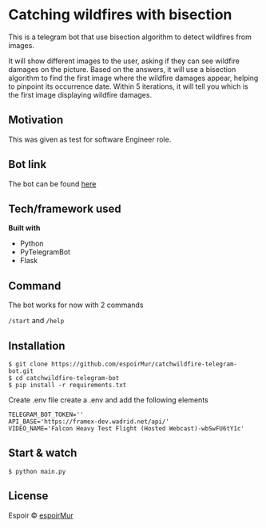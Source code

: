 # Catching wildfires with bisection
 
 This is a telegram bot that use bisection algorithm to detect wildfires from images.

 It will show different images to the user, asking if they can see wildfire damages on the picture. Based on the answers, it will use a bisection algorithm to find the first image where the wildfire damages appear, helping to pinpoint its occurrence date. Within 5 iterations, it will tell you which is the first image displaying wildfire damages.

## Motivation

This was given as test for software Engineer role.

## Bot link

The bot can be found [here](https://web.telegram.org/#/im?p=@catch_wildfires_bot)

## Tech/framework used

<b>Built with</b>

- Python
- PyTelegramBot
- Flask

## Command 

The bot works for now with  2 commands 

`/start` and `/help`


## Installation

    $ git clone https://github.com/espoirMur/catchwildfire-telegram-bot.git
    $ cd catchwildfire-telegram-bot
    $ pip install -r requirements.txt

Create .env file
create a .env and add the following elements

```
TELEGRAM_BOT_TOKEN=''
API_BASE='https://framex-dev.wadrid.net/api/'
VIDEO_NAME='Falcon Heavy Test Flight (Hosted Webcast)-wbSwFU6tY1c'
```


## Start & watch

    $ python main.py


## License

Espoir © [espoirMur](./LICENCE.md)
